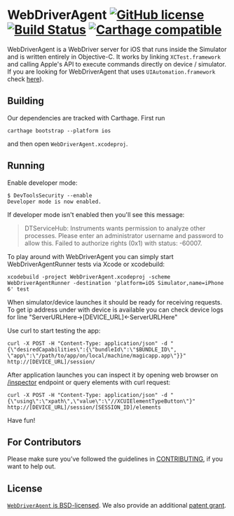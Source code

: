 # WebDriverAgent [![GitHub license](https://img.shields.io/badge/license-BSD-lightgrey.svg)](LICENSE) [![Build Status](https://travis-ci.org/facebook/WebDriverAgent.svg?branch=master)](https://travis-ci.org/facebook/WebDriverAgent) [![Carthage compatible](https://img.shields.io/badge/Carthage-compatible-4BC51D.svg?style=flat)](https://github.com/Carthage/Carthage)

WebDriverAgent is a WebDriver server for iOS that runs inside the Simulator and is written entirely in Objective-C. It works by linking `XCTest.framework` and calling Apple's API to execute commands directly on device / simulator.
If you are looking for WebDriverAgent that uses `UIAutomation.framework` check [here](https://github.com/facebook/WebDriverAgent/tree/master/UIAWebDriverAgent)).

## Building

Our dependencies are tracked with Carthage. First run

``
carthage bootstrap --platform ios
``

and then open `WebDriverAgent.xcodeproj`.

## Running

Enable developer mode:

```
$ DevToolsSecurity --enable
Developer mode is now enabled.
```

If developer mode isn't enabled then you'll see this message:
> DTServiceHub: Instruments wants permission to analyze other processes. Please enter an administrator username and password to allow this.
> Failed to authorize rights (0x1) with status: -60007.

To play around with WebDriverAgent you can simply start WebDriverAgentRunner tests via Xcode or xcodebuild:
```
xcodebuild -project WebDriverAgent.xcodeproj -scheme WebDriverAgentRunner -destination 'platform=iOS Simulator,name=iPhone 6' test
```

When simulator/device launches it should be ready for receiving requests. To get ip address under with device is available you can check device logs for line "ServerURLHere->[DEVICE_URL]<-ServerURLHere"

Use curl to start testing the app:
```
curl -X POST -H "Content-Type: application/json" -d "{\"desiredCapabilities\":{\"bundleId\":\"$BUNDLE_ID\", \"app\":\"/path/to/app/on/local/machine/magicapp.app\"}}" http://[DEVICE_URL]/session/
```

After application launches you can inspect it by opening web browser on [/inspector](https://localhost:8100/inspector) endpoint
or query elements with curl request:
```
curl -X POST -H "Content-Type: application/json" -d "{\"using\":\"xpath\",\"value\":\"//XCUIElementTypeButton\"}" http://[DEVICE_URL]/session/[SESSION_ID]/elements
```

Have fun!

## For Contributors

Please make sure you’ve followed the guidelines in [CONTRIBUTING](CONTRIBUTING.md), if you want to help out.

## License

[`WebDriverAgent` is BSD-licensed](LICENSE). We also provide an additional [patent grant](PATENTS).
